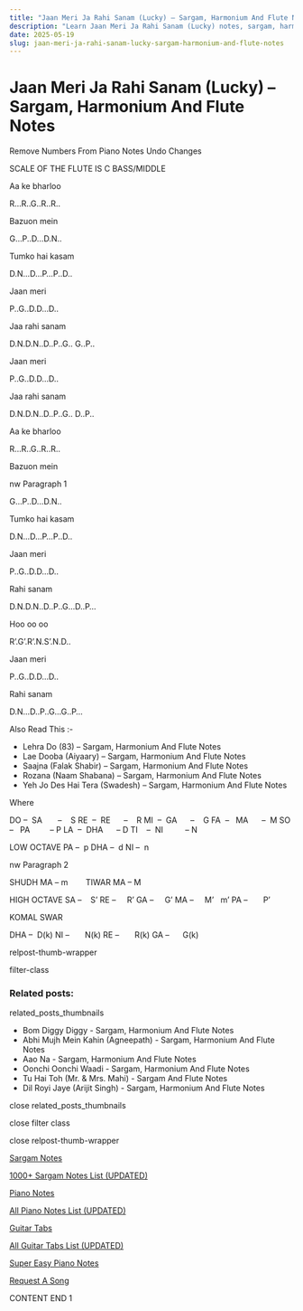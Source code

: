 ```yaml
---
title: "Jaan Meri Ja Rahi Sanam (Lucky) – Sargam, Harmonium And Flute Notes"
description: "Learn Jaan Meri Ja Rahi Sanam (Lucky) notes, sargam, harmonium notations and flute notes. Easy step-by-step tutorial for beginners."
date: 2025-05-19
slug: jaan-meri-ja-rahi-sanam-lucky-sargam-harmonium-and-flute-notes
---
```


# Jaan Meri Ja Rahi Sanam (Lucky) – Sargam, Harmonium And Flute Notes

Remove Numbers From Piano Notes
Undo Changes

SCALE OF THE FLUTE IS C BASS/MIDDLE

Aa ke bharloo

R…R..G..R..R..

Bazuon mein

G…P..D…D.N..

Tumko hai kasam

D.N…D…P…P..D..

Jaan meri

P..G..D.D…D..

Jaa rahi sanam

D.N.D.N..D..P..G.. G..P..

Jaan meri

P..G..D.D…D..

Jaa rahi sanam

D.N.D.N..D..P..G.. D..P..

Aa ke bharloo

R…R..G..R..R..

Bazuon mein

nw Paragraph 1

G…P..D…D.N..

Tumko hai kasam

D.N…D…P…P..D..

Jaan meri

P..G..D.D…D..

Rahi sanam

D.N.D.N..D..P..G…D..P…

Hoo oo oo

R’.G’.R’.N.S’.N.D..

Jaan meri

P..G..D.D…D..

Rahi sanam

D.N…D..P..G…G..P…

Also Read This :-

* Lehra Do (83) – Sargam, Harmonium And Flute Notes
* Lae Dooba (Aiyaary) – Sargam, Harmonium And Flute Notes
* Saajna (Falak Shabir) – Sargam, Harmonium And Flute Notes
* Rozana (Naam Shabana) – Sargam, Harmonium And Flute Notes
* Yeh Jo Des Hai Tera (Swadesh) – Sargam, Harmonium And Flute Notes

Where

DO –  SA       –    S
RE  –  RE      –    R
MI  –  GA      –    G
FA  –   MA      –  M
SO  –   PA         – P
LA  –  DHA      – D
TI    –  NI          – N

LOW OCTAVE
PA –  p
DHA –  d
NI –  n

nw Paragraph 2

SHUDH MA – m        TIWAR MA – M

HIGH OCTAVE
SA –    S’
RE –     R’
GA –     G’
MA –     M’   m’
PA –       P’

KOMAL SWAR

DHA –  D(k)
NI –       N(k)
RE –       R(k)
GA –      G(k)

relpost-thumb-wrapper

filter-class

### Related posts:

related_posts_thumbnails

* Bom Diggy Diggy - Sargam, Harmonium And Flute Notes
* Abhi Mujh Mein Kahin (Agneepath) - Sargam, Harmonium And Flute Notes
* Aao Na - Sargam, Harmonium And Flute Notes
* Oonchi Oonchi Waadi - Sargam, Harmonium And Flute Notes
* Tu Hai Toh (Mr. & Mrs. Mahi) - Sargam And Flute Notes
* Dil Royi Jaye (Arijit Singh) - Sargam, Harmonium And Flute Notes

close related_posts_thumbnails

close filter class

close relpost-thumb-wrapper

[Sargam Notes](/sargam-notes.html)

[1000+ Sargam Notes List (UPDATED)](/all-songs-list-sargam-notes.html)

[Piano Notes](/piano-notes.html)

[All Piano Notes List (UPDATED)](/all-songs-list-piano-notes.html)

[Guitar Tabs](/guitar-tabs.html)

[All Guitar Tabs List (UPDATED)](/all-songs-list-guitar-tabs.html)

[Super Easy Piano Notes](https://studywall.in/)

[Request A Song](/request-a-song.html)

CONTENT END 1

